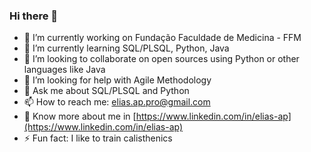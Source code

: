 ### Hi there 👋

<!--
elias-ap/elias-ap** is a ✨ _special_ ✨ repository because its `README.md` (this file) appears on your GitHub profile.

Here are some ideas to get you started:
-->

- 🔭 I’m currently working on Fundação Faculdade de Medicina - FFM
- 🌱 I’m currently learning SQL/PLSQL, Python, Java
- 👯 I’m looking to collaborate on open sources using Python or other languages like Java
- 🤔 I’m looking for help with Agile Methodology
- 💬 Ask me about SQL/PLSQL and Python
- 📫 How to reach me: elias.ap.pro@gmail.com
- 📄 Know more about me in [https://www.linkedin.com/in/elias-ap](https://www.linkedin.com/in/elias-ap)
- ⚡ Fun fact: I like to train calisthenics

